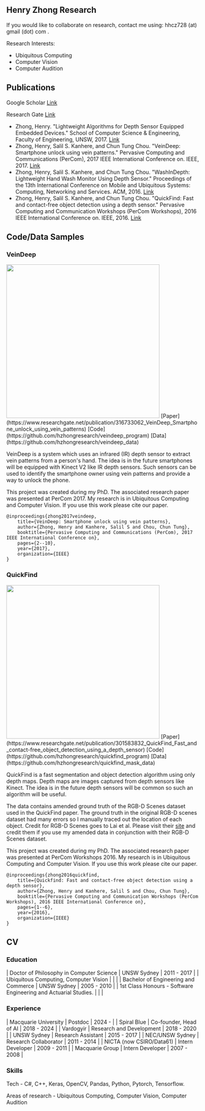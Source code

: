 ## Henry Zhong Research

If you would like to collaborate on research, contact me using: hhcz728 (at) gmail (dot) com .

Research Interests:

* Ubiquitous Computing
* Computer Vision
* Computer Audition

## Publications

Google Scholar [Link](https://scholar.google.com/citations?user=GSA0YwsAAAAJ&hl=en)

Research Gate [Link](https://www.researchgate.net/profile/Henry_Zhong)

* Zhong, Henry. "Lightweight Algorithms for Depth Sensor Equipped Embedded Devices." School of Computer Science & Engineering, Faculty of Engineering, UNSW, 2017. [Link](https://www.researchgate.net/publication/330383222_Lightweight_Algorithms_for_Depth_Sensor_Equipped_Embedded_Devices)
* Zhong, Henry, Salil S. Kanhere, and Chun Tung Chou. "VeinDeep: Smartphone unlock using vein patterns." Pervasive Computing and Communications (PerCom), 2017 IEEE International Conference on. IEEE, 2017. [Link](https://www.researchgate.net/publication/316733062_VeinDeep_Smartphone_unlock_using_vein_patterns)
* Zhong, Henry, Salil S. Kanhere, and Chun Tung Chou. "WashInDepth: Lightweight Hand Wash Monitor Using Depth Sensor." Proceedings of the 13th International Conference on Mobile and Ubiquitous Systems: Computing, Networking and Services. ACM, 2016. [Link](https://www.researchgate.net/publication/310742284_WashInDepth_Lightweight_Hand_Wash_Monitor_Using_Depth_Sensor)
* Zhong, Henry, Salil S. Kanhere, and Chun Tung Chou. "QuickFind: Fast and contact-free object detection using a depth sensor." Pervasive Computing and Communication Workshops (PerCom Workshops), 2016 IEEE International Conference on. IEEE, 2016. [Link](https://www.researchgate.net/publication/301583832_QuickFind_Fast_and_contact-free_object_detection_using_a_depth_sensor)

## Code/Data Samples

### VeinDeep
<img src="https://hzhongresearch.github.io/veindeep_image.png" width="400">
[Paper](https://www.researchgate.net/publication/316733062_VeinDeep_Smartphone_unlock_using_vein_patterns)
[Code](https://github.com/hzhongresearch/veindeep_program)
[Data](https://github.com/hzhongresearch/veindeep_data)

VeinDeep is a system which uses an infrared (IR) depth sensor to extract vein patterns from a person's hand. The idea is in the future smartphones will be equipped with Kinect V2 like IR depth sensors. Such sensors can be used to identify the smartphone owner using vein patterns and provide a way to unlock the phone.

This project was created during my PhD. The associated research paper was presented at PerCom 2017. My research is in Ubiquitous Computing and Computer Vision. If you use this work please cite our paper.

```
@inproceedings{zhong2017veindeep,
	title={VeinDeep: Smartphone unlock using vein patterns},
	author={Zhong, Henry and Kanhere, Salil S and Chou, Chun Tung},
	booktitle={Pervasive Computing and Communications (PerCom), 2017 IEEE International Conference on},
	pages={2--10},
	year={2017},
	organization={IEEE}
}
```

### QuickFind
<img src="https://hzhongresearch.github.io/quickfind_image.png" width="400">
[Paper](https://www.researchgate.net/publication/301583832_QuickFind_Fast_and_contact-free_object_detection_using_a_depth_sensor)
[Code](https://github.com/hzhongresearch/quickfind_program)
[Data](https://github.com/hzhongresearch/quickfind_mask_data)

QuickFind is a fast segmentation and object detection algorithm using only depth maps. Depth maps are images captured from depth sensors like Kinect. The idea is in the future depth sensors will be common so such an algorithm will be useful.

The data contains amended ground truth of the RGB-D Scenes dataset used in the QuickFind paper. The ground truth in the original RGB-D scenes dataset had many errors so I manually traced out the location of each object. Credit for RGB-D Scenes goes to Lai et al. Please visit their [site](https://rgbd-dataset.cs.washington.edu/dataset.html) and credit them if you use my amended data in conjunction with their RGB-D Scenes dataset.

This project was created during my PhD. The associated research paper was presented at PerCom Workshops 2016. My research is in Ubiquitous Computing and Computer Vision. If you use this work please cite our paper.

```
@inproceedings{zhong2016quickfind,
	title={Quickfind: Fast and contact-free object detection using a depth sensor},
	author={Zhong, Henry and Kanhere, Salil S and Chou, Chun Tung},
	booktitle={Pervasive Computing and Communication Workshops (PerCom Workshops), 2016 IEEE International Conference on},
	pages={1--6},
	year={2016},
	organization={IEEE}
}
```

## CV

### Education

| Doctor of Philosophy in Computer Science                        | UNSW Sydney | 2011 - 2017 |
| Ubiquitous Computing, Computer Vision                           |             |             |
| Bachelor of Engineering and Commerce                            | UNSW Sydney | 2005 - 2010 |
| 1st Class Honours - Software Engineering and Actuarial Studies. |             |             |

### Experience
| Macquarie University     | Postdoc                  | 2024 -      |
| Spiral Blue              | Co-founder, Head of AI   | 2018 - 2024 |
| Vardogyir                | Research and Development | 2018 - 2020 |
| UNSW Sydney              | Research Assistant       | 2015 - 2017 |
| NEC/UNSW Sydney          | Research Collaborator    | 2011 - 2014 |
| NICTA (now CSIRO/Data61) | Intern Developer         | 2009 - 2011 |
| Macquarie Group          | Intern Developer         | 2007 - 2008 |

### Skills

Tech - C#, C++, Keras, OpenCV, Pandas, Python, Pytorch, Tensorflow.

Areas of research - Ubiquitous Computing, Computer Vision, Computer Audition
